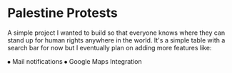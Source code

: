 # Palestine Protests
A simple project I wanted to build so that everyone knows where they can stand up for human rights anywhere in the world.
It's a simple table with a search bar for now but I eventually plan on adding more features like:

⦁	Mail notifications
⦁	Google Maps Integration

